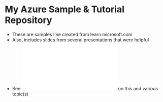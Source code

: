 # My Azure Sample & Tutorial Repository

- These are samples I've created from learn.microsoft.com
- Also, includes slides from several presentations that were helpful
- See ![My Notes](notes.md) on this and various topic(s)
